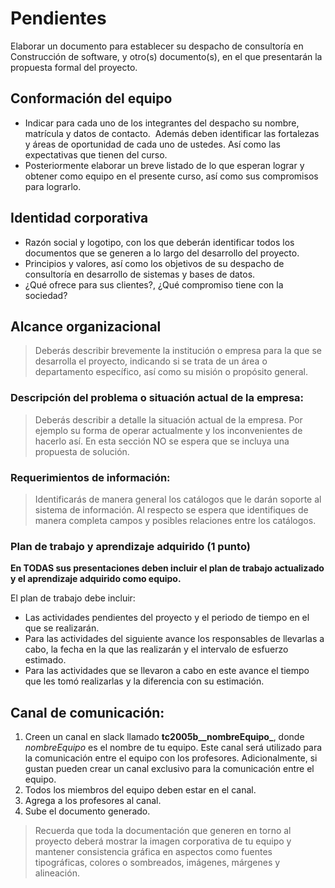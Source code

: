 # Pendientes

Elaborar un documento para establecer su despacho de consultoría en Construcción de software, y otro(s) documento(s), en el que presentarán la propuesta formal del proyecto.

## Conformación del equipo

- Indicar para cada uno de los integrantes del despacho su nombre, matrícula y datos de contacto.  Además deben identificar las fortalezas y áreas de oportunidad de cada uno de ustedes. Así como las expectativas que tienen del curso.
- Posteriormente elaborar un breve listado de lo que esperan lograr y obtener como equipo en el presente curso, así como sus compromisos para lograrlo.

## Identidad corporativa

- Razón social y logotipo, con los que deberán identificar todos los documentos que se generen a lo largo del desarrollo del proyecto.
- Principios y valores, así como los objetivos de su despacho de consultoría en desarrollo de sistemas y bases de datos.
- ¿Qué ofrece para sus clientes?, ¿Qué compromiso tiene con la sociedad?

## Alcance organizacional

>Deberás describir brevemente la institución o empresa para la que se desarrolla el proyecto, indicando si se trata de un área o departamento específico, así como su misión o propósito general.

### **Descripción del problema o situación actual de la empresa:**

>Deberás describir a detalle la situación actual de la empresa. Por ejemplo su forma de operar actualmente y los inconvenientes de hacerlo así. En esta sección NO se espera que se incluya una propuesta de solución.

### **Requerimientos de información:**

>Identificarás de manera general los catálogos que le darán soporte al sistema de información. Al respecto se espera que identifiques de manera completa campos y posibles relaciones entre los catálogos.

### Plan de trabajo y aprendizaje adquirido (1 punto)

**En TODAS sus presentaciones deben incluir el plan de trabajo actualizado y el aprendizaje adquirido como equipo.**

El plan de trabajo debe incluir:

- Las actividades pendientes del proyecto y el periodo de tiempo en el que se realizarán.
- Para las actividades del siguiente avance los responsables de llevarlas a cabo, la fecha en la que las realizarán y el intervalo de esfuerzo estimado.
- Para las actividades que se llevaron a cabo en este avance el tiempo que les tomó realizarlas y la diferencia con su estimación.

## **Canal de comunicación:**

1) Creen un canal en slack llamado **tc2005b__nombreEquipo_**, donde _nombreEquipo_ es el nombre de tu equipo. Este canal será utilizado para la comunicación entre el equipo con los profesores. Adicionalmente, si gustan pueden crear un canal exclusivo para la comunicación entre el equipo.
2) Todos los miembros del equipo deben estar en el canal.
3) Agrega a los profesores al canal.
4) Sube el documento generado.

>Recuerda que toda la documentación que generen en torno al proyecto deberá mostrar la imagen corporativa de tu equipo y mantener consistencia gráfica en aspectos como fuentes tipográficas, colores o sombreados, imágenes, márgenes y alineación.
